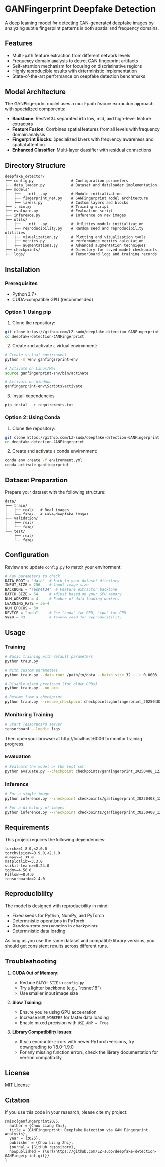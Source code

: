 # GANFingerprint Deepfake Detection

A deep learning model for detecting GAN-generated deepfake images by analyzing subtle fingerprint patterns in both spatial and frequency domains.

## Features

- Multi-path feature extraction from different network levels
- Frequency domain analysis to detect GAN fingerprint artifacts
- Self-attention mechanism for focusing on discriminative regions
- Highly reproducible results with deterministic implementation
- State-of-the-art performance on deepfake detection benchmarks

## Model Architecture

The GANFingerprint model uses a multi-path feature extraction approach with specialized components:

- **Backbone**: ResNet34 separated into low, mid, and high-level feature extractors
- **Feature Fusion**: Combines spatial features from all levels with frequency domain analysis
- **Fingerprint Blocks**: Specialized layers with frequency awareness and spatial attention
- **Enhanced Classifier**: Multi-layer classifier with residual connections

## Directory Structure

```
deepfake_detector/
├── config.py                 # Configuration parameters
├── data_loader.py            # Dataset and dataloader implementation
├── models/
│   ├── __init__.py           # Module initialization
│   ├── fingerprint_net.py    # GANFingerprint model architecture
│   ├── layers.py             # Custom layers and blocks
├── train.py                  # Training script
├── evaluate.py               # Evaluation script
├── inference.py              # Inference on new images
├── utils/
│   ├── __init__.py           # Utilities module initialization
│   ├── reproducibility.py    # Random seed and reproducibility utilities
│   ├── visualization.py      # Plotting and visualization tools
│   ├── metrics.py            # Performance metrics calculation
│   ├── augmentations.py      # Advanced augmentation techniques
├── checkpoints/              # Directory for saved model checkpoints
├── logs/                     # TensorBoard logs and training records
```

## Installation

### Prerequisites

- Python 3.7+
- CUDA-compatible GPU (recommended)

### Option 1: Using pip

1. Clone the repository:
```bash
git clone https://github.com/LZ-sudo/deepfake-detection-GANFingerprint.git
cd deepfake-detection-GANFingerprint
```

2. Create and activate a virtual environment:
```bash
# Create virtual environment
python -m venv ganfingerprint-env

# Activate on Linux/Mac
source ganfingerprint-env/bin/activate

# Activate on Windows
ganfingerprint-env\Scripts\activate
```

3. Install dependencies:
```bash
pip install -r requirements.txt
```

### Option 2: Using Conda

1. Clone the repository:
```bash
git clone https://github.com/LZ-sudo/deepfake-detection-GANFingerprint.git
cd deepfake-detection-GANFingerprint
```

2. Create and activate a conda environment:
```bash
conda env create -f environment.yml
conda activate ganfingerprint
```

## Dataset Preparation

Prepare your dataset with the following structure:
```
data/
├── train/
│   ├── real/   # Real images
│   └── fake/   # Fake/deepfake images
├── validation/
│   ├── real/
│   └── fake/
└── test/
    ├── real/
    └── fake/
```

## Configuration

Review and update `config.py` to match your environment:

```python
# Key parameters to check
DATA_ROOT = "data"  # Path to your dataset directory
INPUT_SIZE = 256    # Input image size
BACKBONE = "resnet34"  # Feature extractor backbone
BATCH_SIZE = 64     # Adjust based on your GPU memory
NUM_WORKERS = 4     # Number of data loading workers
LEARNING_RATE = 3e-4
NUM_EPOCHS = 30
DEVICE = "cuda"     # Use "cuda" for GPU, "cpu" for CPU
SEED = 42           # Random seed for reproducibility
```

## Usage

### Training

```bash
# Basic training with default parameters
python train.py

# With custom parameters
python train.py --data_root /path/to/data --batch_size 32 --lr 0.0003 --epochs 30 --backbone resnet34 

# Disable mixed precision (for older GPUs)
python train.py --no_amp

# Resume from a checkpoint
python train.py --resume_checkpoint checkpoints/ganfingerprint_20250408_123456_best.pth
```

### Monitoring Training

```bash
# Start TensorBoard server
tensorboard --logdir logs
```

Then open your browser at http://localhost:6006 to monitor training progress.

### Evaluation

```bash
# Evaluate the model on the test set
python evaluate.py --checkpoint checkpoints/ganfingerprint_20250408_123456_best.pth --output_dir eval_results
```

### Inference

```bash
# For a single image
python inference.py --checkpoint checkpoints/ganfingerprint_20250408_123456_best.pth --input path/to/image.jpg --output inference_results

# For a directory of images
python inference.py --checkpoint checkpoints/ganfingerprint_20250408_123456_best.pth --input path/to/images_dir --output inference_results --batch
```

## Requirements

This project requires the following dependencies:
```
torch>=1.8.0,<2.0.0
torchvision>=0.9.0,<2.0.0
numpy>=1.19.0
matplotlib>=3.3.0
scikit-learn>=0.24.0
tqdm>=4.50.0
Pillow>=8.0.0
tensorboard>=2.4.0
```

## Reproducibility

The model is designed with reproducibility in mind:
- Fixed seeds for Python, NumPy, and PyTorch
- Deterministic operations in PyTorch
- Random state preservation in checkpoints
- Deterministic data loading

As long as you use the same dataset and compatible library versions, you should get consistent results across different runs.

## Troubleshooting

1. **CUDA Out of Memory**:
   - Reduce `BATCH_SIZE` in `config.py`
   - Try a lighter backbone (e.g., "resnet18")
   - Use smaller input image size

2. **Slow Training**:
   - Ensure you're using GPU acceleration
   - Increase `NUM_WORKERS` for faster data loading
   - Enable mixed precision with `USE_AMP = True`

3. **Library Compatibility Issues**:
   - If you encounter errors with newer PyTorch versions, try downgrading to 1.8.0-1.9.0
   - For any missing function errors, check the library documentation for version compatibility

## License

[MIT License](LICENSE)

## Citation

If you use this code in your research, please cite my project:

```
@misc{ganfingerprint2025,
  author = {Chow Liang Zhi},
  title = {GANFingerprint: Deepfake Detection via GAN Fingerprint Analysis},
  year = {2025},
  publisher = {Chow Liang Zhi},
  journal = {GitHub repository},
  howpublished = {\url{https://github.com/LZ-sudo/deepfake-detection-GANFingerprint.git}}
}
```
